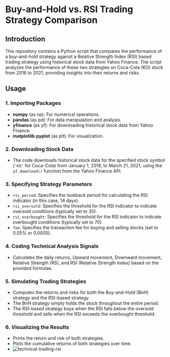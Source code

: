 # Buy-and-Hold vs. RSI Trading Strategy Comparison

## Introduction
This repository contains a Python script that compares the performance of a buy-and-hold strategy against a Relative Strength Index (RSI) based trading strategy using historical stock data from Yahoo Finance. The script analyzes the performance of these two strategies on Coca-Cola (KO) stock from 2016 to 2021, providing insights into their returns and risks.

## Usage

### 1. Importing Packages
- **numpy** (as np): For numerical operations.
- **pandas** (as pd): For data manipulation and analysis.
- **yfinance** (as yf): For downloading historical stock data from Yahoo Finance.
- **matplotlib.pyplot** (as plt): For visualization.

### 2. Downloading Stock Data
- The code downloads historical stock data for the specified stock symbol (`'KO'` for Coca-Cola) from January 1, 2016, to March 21, 2021, using the `yf.download()` function from the Yahoo Finance API.

### 3. Specifying Strategy Parameters
- `rsi_period`: Specifies the lookback period for calculating the RSI indicator (in this case, 14 days).
- `rsi_oversold`: Specifies the threshold for the RSI indicator to indicate oversold conditions (typically set to 30).
- `rsi_overbought`: Specifies the threshold for the RSI indicator to indicate overbought conditions (typically set to 70).
- `fee`: Specifies the transaction fee for buying and selling stocks (set to 0.05% or 0.0005).

### 4. Coding Technical Analysis Signals
- Calculates the daily returns, Upward movement, Downward movement, Relative Strength (RS), and RSI (Relative Strength Index) based on the provided formulae.

### 5. Simulating Trading Strategies
- Computes the returns and risks for both the Buy-and-Hold (BnH) strategy and the RSI-based strategy.
- The BnH strategy simply holds the stock throughout the entire period.
- The RSI-based strategy buys when the RSI falls below the oversold threshold and sells when the RSI exceeds the overbought threshold.

### 6. Visualizing the Results
- Prints the return and risk of both strategies.
- Plots the cumulative returns of both strategies over time.
- ![technical-trading-rsi](https://github.com/yllvar/buy-and-hold-vs-rsi/assets/73235926/a4d40991-c6a0-43b5-8989-0a10517d18d9)

